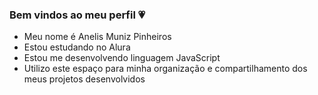 ### Bem vindos ao meu perfil 💗

- Meu nome é Anelis Muniz Pinheiros 
- Estou estudando no Alura
- Estou me desenvolvendo linguagem JavaScript
- Utilizo este espaço para minha organização e compartilhamento dos meus projetos desenvolvidos
